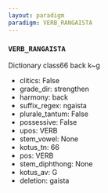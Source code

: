 ```yaml
---
layout: paradigm
paradigm: VERB_RANGAISTA
---
```

### ` VERB_RANGAISTA `

Dictionary class66 back k~g
* clitics: False
* grade_dir: strengthen
* harmony: back
* suffix_regex: ngaista
* plurale_tantum: False
* possessive: False
* upos: VERB
* stem_vowel: None
* kotus_tn: 66
* pos: VERB
* stem_diphthong: None
* kotus_av: G
* deletion: gaista
